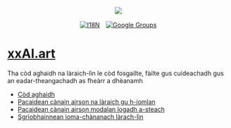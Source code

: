 <p align="center"><a href="https://wac.tax"><img src="https://cdn.jsdelivr.net/gh/wactax/img/logo.svg"/></a></p><p align="center"><a href="https://github.com/wactax/wac.tax/blob/main/doc/README.md#readme"><img alt="I18N" src="https://cdn.jsdelivr.net/gh/wactax/img/t.svg"/></a>　<a href="https://groups.google.com/u/2/g/wactax"><img alt="Google Groups" src="https://cdn.jsdelivr.net/gh/wactax/img/g-groups.svg"/></a></p>

# [xxAI.art](https://xxAI.art)

Tha còd aghaidh na làraich-lìn le còd fosgailte, fàilte gus cuideachadh gus an eadar-theangachadh as fheàrr a dhèanamh

* [Còd aghaidh](https://github.com/xxai-art/web)
* [Pacaidean cànain airson na làraich gu h-iomlan](https://github.com/xxai-art/web/tree/main/i18n)
* [Pacaidean cànain airson modalan logadh a-steach](https://github.com/wacpkg/user/tree/main/ui.i18n)
* [Sgrìobhainnean ioma-chànanach làrach-lìn](https://github.com/xxai-doc)
